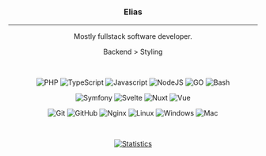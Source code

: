<div align="center">

  <h3>Elias</h3>
  <hr>
  <p>Mostly fullstack software developer.</p>
  <p>Backend > Styling</p>

  <br>
 
  ![PHP](https://img.shields.io/static/v1?label=&message=PHP&color=272727&logo=php&logoColor=6366F1&style=for-the-badge)
  ![TypeScript](https://img.shields.io/static/v1?label=&message=TypeScript&color=272727&logo=typescript&logoColor=6366F1&style=for-the-badge)
  ![Javascript](https://img.shields.io/static/v1?label=&message=Javascript&color=272727&logo=javascript&logoColor=6366F1&style=for-the-badge)
  ![NodeJS](https://img.shields.io/static/v1?label=&message=NodeJs&color=272727&logo=node.js&logoColor=6366F1&style=for-the-badge)
  ![GO](https://img.shields.io/static/v1?label=&message=GO&color=272727&logo=go&logoColor=6366F1&style=for-the-badge) 
  ![Bash](https://img.shields.io/static/v1?label=&message=Bash&color=272727&logo=gnu-bash&logoColor=6366F1&style=for-the-badge)

  ![Symfony](https://img.shields.io/static/v1?label=&message=Symfony&color=272727&logo=symfony&logoColor=6366F1&style=for-the-badge)
  ![Svelte](https://img.shields.io/static/v1?label=&message=Svelte&color=272727&logo=svelte&logoColor=6366F1&style=for-the-badge)
  ![Nuxt](https://img.shields.io/static/v1?label=&message=Nuxt&color=272727&logo=nuxt.js&logoColor=6366F1&style=for-the-badge)
  ![Vue](https://img.shields.io/static/v1?label=&message=Vue&color=272727&logo=vue.js&logoColor=6366F1&style=for-the-badge)

  ![Git](https://img.shields.io/static/v1?label=&message=Git&color=272727&logo=Git&logoColor=6366F1&style=for-the-badge)
  ![GitHub](https://img.shields.io/static/v1?label=&message=GitHub&color=272727&logo=GitHub&logoColor=6366F1&style=for-the-badge)
  ![Nginx](https://img.shields.io/static/v1?label=&message=Nginx&color=272727&logo=Nginx&logoColor=6366F1&style=for-the-badge)
  ![Linux](https://img.shields.io/static/v1?label=&message=Linux&color=272727&logo=linux&logoColor=6366F1&style=for-the-badge)
  ![Windows](https://img.shields.io/static/v1?label=&message=Windows&color=272727&logo=windows&logoColor=6366F1&style=for-the-badge)
  ![Mac](https://img.shields.io/static/v1?label=&message=Mac&color=272727&logo=macos&logoColor=6366F1&style=for-the-badge)

  <br>

  [![Statistics](https://github-readme-stats.vercel.app/api?username=elias-knodel&show_icons=true&locale=en&count_private=true&bg_color=131723&theme=dark&text_color=818CF8&title_color=6366F1&hide_border=true&icon_color=6366F1)](https://www.github.com/elias-knodel)

</div>
